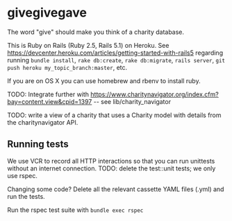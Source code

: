 # givegivegave

The word "give" should make you think of a charity database.

This is Ruby on Rails (Ruby 2.5, Rails 5.1) on Heroku. See
https://devcenter.heroku.com/articles/getting-started-with-rails5
regarding running `bundle install`, `rake db:create`, `rake db:migrate`, `rails server`, `git
push heroku my_topic_branch:master`, etc.

If you are on OS X you can use homebrew and rbenv to install ruby.

TODO: Integrate further with
https://www.charitynavigator.org/index.cfm?bay=content.view&cpid=1397 -- see
lib/charity_navigator

TODO: write a view of a charity that uses a Charity model with details from the
charitynavigator API.

## Running tests

We use VCR to record all HTTP interactions so that you can run unittests
without an internet connection. TODO: delete the test::unit tests; we only use
rspec.

Changing some code? Delete all the relevant cassette YAML files (.yml) and run
the tests.

Run the rspec test suite with `bundle exec rspec`
